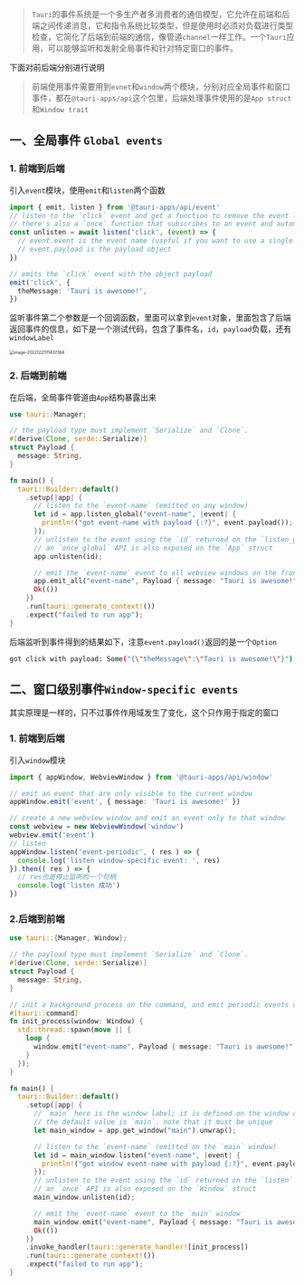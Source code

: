 > `Tauri`的事件系统是一个多生产者多消费者的通信模型，它允许在前端和后端之间传递消息，它和指令系统比较类型，但是使用时必须对负载进行类型检查，它简化了后端到前端的通信，像管道`channel`一样工作。一个`Tauri`应用，可以能够监听和发射全局事件和针对特定窗口的事件。

下面对前后端分别进行说明

> 前端使用事件需要用到`evnet`和`window`两个模块，分别对应全局事件和窗口事件，都在`@tauri-apps/api`这个包里，后端处理事件使用的是`App struct`和`Window trait`

## 一、全局事件 `Global events`

### 1. 前端到后端

引入`event`模块，使用`emit`和`listen`两个函数

```ts
import { emit, listen } from '@tauri-apps/api/event'
// listen to the `click` event and get a function to remove the event listener
// there's also a `once` function that subscribes to an event and automatically unsubscribes the listener on the first event
const unlisten = await listen('click', (event) => {
  // event.event is the event name (useful if you want to use a single callback fn for multiple event types)
  // event.payload is the payload object
})

// emits the `click` event with the object payload
emit('click', {
  theMessage: 'Tauri is awesome!',
})
```

监听事件第二个参数是一个回调函数，里面可以拿到`event`对象，里面包含了后端返回事件的信息，如下是一个测试代码，包含了事件名，`id`，`payload`负载，还有`windowLabel`

<img src="https://gitlab.com/lijing-2008/blogpic/-/raw/main/pictures/2022/12/21_11_14_37_image-20221221111437364.png" alt="image-20221221111437364" style="zoom:50%;" />

### 2. 后端到前端

在后端，全局事件管道由`App`结构暴露出来

```rust
use tauri::Manager;

// the payload type must implement `Serialize` and `Clone`.
#[derive(Clone, serde::Serialize)]
struct Payload {
  message: String,
}

fn main() {
  tauri::Builder::default()
    .setup(|app| {
      // listen to the `event-name` (emitted on any window)
      let id = app.listen_global("event-name", |event| {
        println!("got event-name with payload {:?}", event.payload());
      });
      // unlisten to the event using the `id` returned on the `listen_global` function
      // an `once_global` API is also exposed on the `App` struct
      app.unlisten(id);

      // emit the `event-name` event to all webview windows on the frontend
      app.emit_all("event-name", Payload { message: "Tauri is awesome!".into() }).unwrap();
      Ok(())
    })
    .run(tauri::generate_context!())
    .expect("failed to run app");
}
```

后端监听到事件得到的结果如下，注意`event.payload()`返回的是一个`Option`

```bash
got click with payload: Some("{\"theMessage\":\"Tauri is awesome!\"}")
```

## 二、窗口级别事件`Window-specific events`

其实原理是一样的，只不过事件作用域发生了变化，这个只作用于指定的窗口

### 1. 前端到后端

引入`window`模块

```ts
import { appWindow, WebviewWindow } from '@tauri-apps/api/window'

// emit an event that are only visible to the current window
appWindow.emit('event', { message: 'Tauri is awesome!' })

// create a new webview window and emit an event only to that window
const webview = new WebviewWindow('window')
webview.emit('event')
// listen
appWindow.listen('event-periodic', ( res ) => {
  console.log('listen window-specific event: ', res)
}).then(( res ) => {
  // res也是停止监听的一个句柄
  console.log('listen 成功')
})

```

### 2.后端到前端

```rust
use tauri::{Manager, Window};

// the payload type must implement `Serialize` and `Clone`.
#[derive(Clone, serde::Serialize)]
struct Payload {
  message: String,
}

// init a background process on the command, and emit periodic events only to the window that used the command
#[tauri::command]
fn init_process(window: Window) {
  std::thread::spawn(move || {
    loop {
      window.emit("event-name", Payload { message: "Tauri is awesome!".into() }).unwrap();
    }
  });
}

fn main() {
  tauri::Builder::default()
    .setup(|app| {
      // `main` here is the window label; it is defined on the window creation or under `tauri.conf.json`
      // the default value is `main`. note that it must be unique
      let main_window = app.get_window("main").unwrap();

      // listen to the `event-name` (emitted on the `main` window)
      let id = main_window.listen("event-name", |event| {
        println!("got window event-name with payload {:?}", event.payload());
      });
      // unlisten to the event using the `id` returned on the `listen` function
      // an `once` API is also exposed on the `Window` struct
      main_window.unlisten(id);

      // emit the `event-name` event to the `main` window
      main_window.emit("event-name", Payload { message: "Tauri is awesome!".into() }).unwrap();
      Ok(())
    })
    .invoke_handler(tauri::generate_handler![init_process])
    .run(tauri::generate_context!())
    .expect("failed to run app");
}
```

